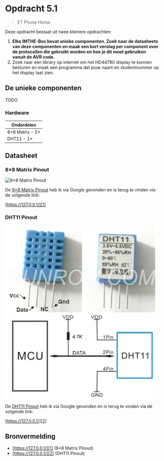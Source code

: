 # Opdracht 5.1

> ET Phone Home

Deze opdracht bestaat uit twee kleinere opdrachten:

1. **Elke IMTHE-Box bevat unieke componenten. Zoek naar de datasheets van deze componenten en maak een kort verslag per component over de protocollen die gebruikt worden en hoe je dit moet gebruiken vanuit de AVR code.**
2. Zoek naar een library op internet om het HD44780 display te kunnen besturen en maak een programma dat jouw naam en studentnummer op het display laat zien.

## De unieke componenten

TODO

### Hardware

| Onderdelen      |
| --------------- |
| 8×8 Matrix - 2× |
| DHT11 - 1×      |

## Datasheet

### 8×8 Matrix Pinout

![8×8 Matrix Pinout](assets/data_sheets/8_x_8_matrix.png)

De [8×8 Matrix Pinout][1] heb ik via Google gevonden en is terug te vinden via de volgende link:

[https://127.0.0.1/][1]

### DHT11 Pinout

![DHT11 Pinout](assets/data_sheets/dht11.png)

De [DHT11 Pinout][2] heb ik via Google gevonden en is terug te vinden via de volgende link:

[https://127.0.0.1/][2]

## Bronvermelding

* [https://127.0.0.1/][1] (8×8 Matrix Pinout)
* [https://127.0.0.1/][2] (DHT11 Pinout)

[1]: https://127.0.0.1/ "8×8 Matrix Pinout"
[2]: https://127.0.0.1/ "DHT11 Pinout"

